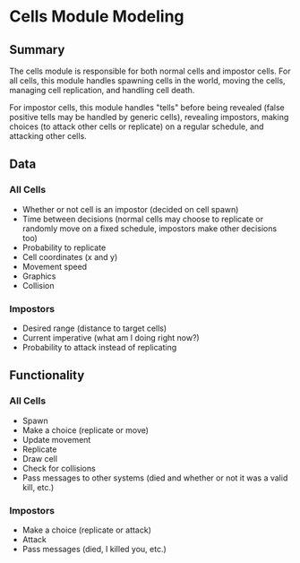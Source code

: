 # Cells Module Modeling

## Summary

The cells module is responsible for both normal cells and impostor cells. For all cells, this module handles spawning cells in the world, moving the cells, managing cell replication, and handling cell death.

For impostor cells, this module handles "tells" before being revealed (false positive tells may be handled by generic cells), revealing impostors, making choices (to attack other cells or replicate) on a regular schedule, and attacking other cells.

## Data

### All Cells

- Whether or not cell is an impostor (decided on cell spawn)
- Time between decisions (normal cells may choose to replicate or randomly move on a fixed schedule, impostors make other decisions too)
- Probability to replicate
- Cell coordinates (x and y)
- Movement speed
- Graphics
- Collision

### Impostors

- Desired range (distance to target cells)
- Current imperative (what am I doing right now?)
- Probability to attack instead of replicating

## Functionality

### All Cells

- Spawn
- Make a choice (replicate or move)
- Update movement
- Replicate
- Draw cell
- Check for collisions
- Pass messages to other systems (died and whether or not it was a valid kill, etc.)

### Impostors

- Make a choice (replicate or attack)
- Attack
- Pass messages (died, I killed you, etc.)